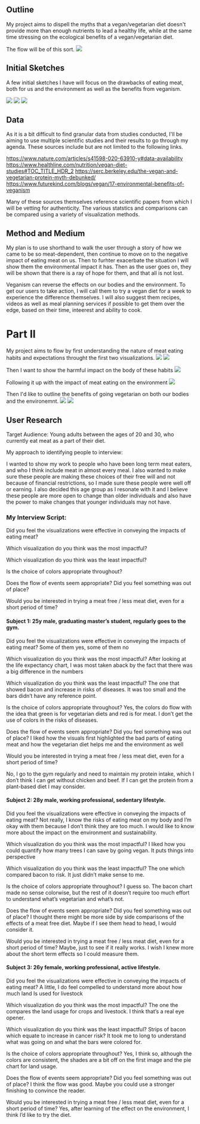 
## Outline

My project aims to dispell the myths that a vegan/vegetarian diet doesn't provide more than enough nutrients to lead a healthy life, while at the same time stressing on the ecological benefits of a vegan/vegetarian diet.

The flow will be of this sort.
![](Project1.png)

## Initial Sketches
A few initial sketches I have will focus on the drawbacks of eating meat, both for us and the environment as well as the benefits from veganism.


![](Project2.png)
![](Project3.png)
![](Project4.png)

## Data

As it is a bit difficult to find granular data from studies conducted, I'll be aiming to use multiple scientific studies and their results to go through my agenda. These sources include but are not limited to the following links.

https://www.nature.com/articles/s41598-020-63910-y#data-availability
https://www.healthline.com/nutrition/vegan-diet-studies#TOC_TITLE_HDR_2
https://serc.berkeley.edu/the-vegan-and-vegetarian-protein-myth-debunked/
https://www.futurekind.com/blogs/vegan/17-environmental-benefits-of-veganism
 
Many of these sources themselves reference scientific papers from which I will be vetting for authenticity. The various statstics and comparisons can be compared using a variety of visualization methods.

## Method and Medium

My plan is to use shorthand to walk the user through a story of how we came to be so meat-dependent, then continue to move on to the negative impact of eating meat on us. Then to furhter exacerbate the situation I will show them the environmental impact it has. Then as the user goes on, they will be shown that there is a ray of hope for them, and that all is not lost.

Veganism can reverse the effects on our bodies and the environment. To get our users to take action, I will call them to try a vegan diet for a week to experience the difference themselves. I will also suggest them recipes, videos as well as meal planning services if possible to get them over the edge, based on their time, inteerest and ability to cook.



# Part II


My project aims to flow by first understanding the nature of meat eating habits and expectations throught the first two visualizations.
![](p1.png)
![](p2.png)

Then I want to show the harmful impact on the body of these habits
![](p3.png)

Following it up with the impact of meat eating on the environment
![](p4.png)

Then I'd like to outline the benefits of going vegetarian on both our bodies and the environemnt.
![](p5.png)
![](p6.png)

## User Research

Target Audience: 
Young adults between the ages of 20 and 30, who currently eat meat as a part of their diet.

My approach to identifying people to interview:

I wanted to show my work to people who have been long term meat eaters, and who I think include meat in almost every meal. I also wanted to make sure these people are making these choices of their free will and not because of financial restrictions, so I made sure these people were well off or earning. I also decided this age group as I resonate with it and I believe these people are more open to change than older individuals and also have the power to make changes that younger individuals may not have.


### My Interview Script:

Did you feel the visualizations were effective in conveying the impacts of eating meat?

Which visualization do you think was the most impactful?

Which visualization do you think was the least impactful?

Is the choice of colors appropriate throughout?

Does the flow of events seem appropriate? Did you feel something was out of place?

Would you be interested in trying a meat free / less meat diet, even for a short period of time?




 #### Subject 1: 25y male, graduating master’s student, regularly goes to the gym.

Did you feel the visualizations were effective in conveying the impacts of eating meat?
Some of them yes, some of them no

Which visualization do you think was the most impactful?
After looking at the life expectancy chart, I was most taken aback by the fact that there was a big difference in the numbers

Which visualization do you think was the least impactful?
The one that showed bacon and increase in risks of diseases. It was too small and the bars didn’t have any reference point.

Is the choice of colors appropriate throughout?
Yes, the colors do flow with the idea that green is for vegetarian diets and red is for meat. I don’t get the use of colors in the risks of diseases.


Does the flow of events seem appropriate? Did you feel something was out of place?
I liked how the visuals first highlighted the bad parts of eating meat and how the vegetarian diet helps me and the environment as well

Would you be interested in trying a meat free / less meat diet, even for a short period of time?

No, I go to the gym regularly and need to maintain my protein intake, which I don’t think I can get without chicken and beef. If I can get the protein from a plant-based diet I may consider.


#### Subject 2: 28y male, working professional, sedentary lifestyle.


Did you feel the visualizations were effective in conveying the impacts of eating meat?
Not really, I know the risks of eating meat on my body and I’m okay with them because I don’t think they are too much. I would like to know more about the impact on the environment and sustainability.

Which visualization do you think was the most impactful?
I liked how you could quantify how many trees I can save by going vegan. It puts things into perspective

Which visualization do you think was the least impactful?
The one which compared bacon to risk. It just didn’t make sense to me.

Is the choice of colors appropriate throughout?
I guess so. The bacon chart made no sense colorwise, but the rest of it doesn’t require too much effort to understand what’s vegetarian and what’s not.

Does the flow of events seem appropriate? Did you feel something was out of place?
I thought there might be more side by side comparisons of the effects of a meat free diet. Maybe if I see them head to head, I would consider it.

Would you be interested in trying a meat free / less meat diet, even for a short period of time?
Maybe, just to see if it really works. I wish I knew more about the short term effects so I could measure them.


#### Subject 3: 26y female, working professional, active lifestyle.


Did you feel the visualizations were effective in conveying the impacts of eating meat?
A little, I do feel compelled to understand more about how much land Is used for livestock

Which visualization do you think was the most impactful?
The one the compares the land usage for crops and livestock. I think that’s a real eye opener.

Which visualization do you think was the least impactful?
Strips of bacon which equate to increase in cancer risk? It took me to long to understand what was going on and what the bars were colored for.

Is the choice of colors appropriate throughout?
Yes, I think so, although the colors are consistent, the shades are a bit off on the first image and the pie chart for land usage.

Does the flow of events seem appropriate? Did you feel something was out of place?
I think the flow was good. Maybe you could use a stronger finishing to convince the reader.

Would you be interested in trying a meat free / less meat diet, even for a short period of time?
Yes, after learning of the effect on the environment, I think I’d like to try the diet.

##
